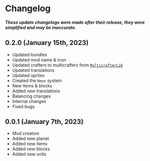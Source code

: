 # Changelog

##### These update changelogs were made after their release, they were simplified and may be inaccurate.

## 0.2.0 (January 15th, 2023)
 * Updated bundles
 * Updated mod name & icon
 * Updated crafters to multicrafters from [`MulticrafterLib`](https://github.com/liplum/MultiCrafterLib)
 * Updated translations
 * Updated sprites
 * Created the `News` system
 * New items & blocks
 * Added new translations
 * Balancing changes
 * Internal changes
 * Fixed bugs

## 0.0.1 (January 7th, 2023)
 * Mod creation
 * Added new planet
 * Added new items
 * Added new blocks
 * Added new units
